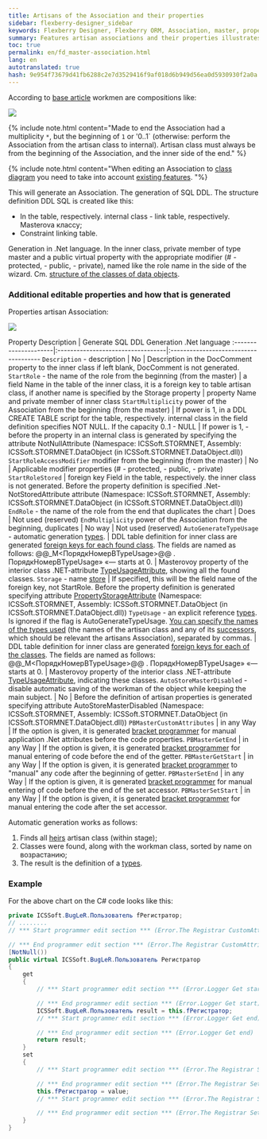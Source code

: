 ```yaml
--- 
title: Artisans of the Association and their properties 
sidebar: flexberry-designer_sidebar 
keywords: Flexberry Designer, Flexberry ORM, Association, master, properties artisan, Association, generation, example 
summary: Features artisan associations and their properties illustrates 
toc: true 
permalink: en/fd_master-association.html 
lang: en 
autotranslated: true 
hash: 9e954f73679d41fb6288c2e7d3529416f9af018d6b949d56ea0d5930930f2a0a 
--- 
```


According to [base article](fd_key-concepts.html) workmen are compositions like: 

![](/images/pages/products/flexberry-designer/class-diagram/master.png) 

{% include note.html content="Made to end the Association had a multiplicity `*`, but the beginning of `1` or '0..1` (otherwise: perform the Association from the artisan class to internal). Artisan class must always be from the beginning of the Association, and the inner side of the end." %} 

{% include note.html content="When editing an Association to [class diagram](fd_class-diagram.html) you need to take into account [existing features](fd_class-diagram-editor-features-work.html). 
"%} 

This will generate an Association. 
The generation of SQL DDL. The structure definition DDL SQL is created like this: 

* In the table, respectively. internal class - link table, respectively. Masterova классу; 
* Constraint linking table. 

Generation in .Net language. In the inner class, private member of type master and a public virtual property with the appropriate modifier (# - protected, - public, - private), named like the role name in the side of the wizard. Cm. [structure of the classes of data objects](fo_data-object-structure.html). 

### Additional editable properties and how that is generated 

Properties artisan Association: 

![](/images/pages/products/flexberry-designer/class-diagram/properties.png) 

Property Description | Generate SQL DDL Generation .Net language 
:---------------------|:----------------------------------|:------------------------------------- 
`Description` - description | No | Description in the DocComment property to the inner class if left blank, DocComment is not generated. 
`StartRole` - the name of the role from the beginning (from the master) | a field Name in the table of the inner class, it is a foreign key to table artisan class, if another name is specified by the Storage property | property Name and private member of inner class 
`StartMultiplicity` power of the Association from the beginning (from the master) | If power is 1, in a DDL CREATE TABLE script for the table, respectively. internal class in the field definition specifies NOT NULL. If the capacity 0..1 - NULL | If power is 1, - before the property in an internal class is generated by specifying the attribute NotNullAttribute (Namespace: ICSSoft.STORMNET, Assembly: ICSSoft.STORMNET.DataObject (in ICSSoft.STORMNET.DataObject.dll)) 
`StartRoleAccessModifier` modifier from the beginning (from the master) | No | Applicable modifier properties (# - protected, - public, - private) 
`StartRoleStored` | foreign key Field in the table, respectively. the inner class is not generated. Before the property definition is specified .Net-NotStoredAttribute attribute (Namespace: ICSSoft.STORMNET, Assembly: ICSSoft.STORMNET.DataObject (in ICSSoft.STORMNET.DataObject.dll)) 
`EndRole` - the name of the role from the end that duplicates the chart | Does | Not used (reserved) 
`EndMultiplicity` power of the Association from the beginning, duplicates | No way | Not used (reserved) 
`AutoGenerateTypeUsage` - automatic generation [types](fo_type-usage-problem.html). | DDL table definition for inner class are generated [foreign keys for each found class](fo_storing-data-objects.html). The fields are named as follows: @@<Storage>_M<ПорядкНомерВTypeUsage>@@ . ПорядкНомерВTypeUsage» «— starts at 0. | Masterovoy property of the interior class .NET-attribute [TypeUsageAttribute](fo_type-usage-problem.html), showing all the found classes. 
`Storage` - name [store](fo_storing-data-objects.html) | If specified, this will be the field name of the foreign key, not StartRole. Before the property definition is generated specifying attribute [PropertyStorageAttribute](fo_storing-data-objects.html) (Namespace: ICSSoft.STORMNET, Assembly: ICSSoft.STORMNET.DataObject (in ICSSoft.STORMNET.DataObject.dll)) 
`TypeUsage` - an explicit reference [types](fo_type-usage-problem.html). Is ignored if the flag is AutoGenerateTypeUsage. [You can specify the names of the types used](fo_type-usage.html) (the names of the artisan class and any of its [successors](fd_inheritance.html), which should be relevant the artisans Association), separated by commas. | DDL table definition for inner class are generated [foreign keys for each of the classes](fo_storing-data-objects.html). The fields are named as follows: @@<Storage>_M<ПорядкНомерВTypeUsage>@@ . ПорядкНомерВTypeUsage» «— starts at 0. | Masterovoy property of the interior class .NET-attribute [TypeUsageAttribute](fo_type-usage-problem.html), indicating these classes. 
`AutoStoreMasterDisabled` - disable automatic saving of the workman of the object while keeping the main subject. | No | Before the definition of artisan properties is generated specifying attribute AutoStoreMasterDisabled (Namespace: ICSSoft.STORMNET, Assembly: ICSSoft.STORMNET.DataObject (in ICSSoft.STORMNET.DataObject.dll)) 
`PBMasterCustomAttributes` | in any Way | If the option is given, it is generated [bracket programmer](fo_programmer-brackets.html) for manual application .Net attributes before the code properties.
`PBMasterGetEnd` | in any Way | If the option is given, it is generated [bracket programmer](fo_programmer-brackets.html) for manual entering of code before the end of the getter. 
`PBMasterGetStart` | in any Way | If the option is given, it is generated [bracket programmer](fo_programmer-brackets.html) to "manual" any code after the beginning of getter. 
`PBMasterSetEnd` | in any Way | If the option is given, it is generated [bracket programmer](fo_programmer-brackets.html) for manual entering of code before the end of the set accessor. 
`PBMasterSetStart` | in any Way | If the option is given, it is generated [bracket programmer](fo_programmer-brackets.html) for manual entering the code after the set accessor. 

Automatic generation works as follows: 

1. Finds all [heirs](fd_inheritance.html) artisan class (within stage); 
2. Classes were found, along with the workman class, sorted by name on возрастанию; 
3. The result is the definition of a [types](fo_type-usage-problem.html). 

### Example 

For the above chart on the C# code looks like this: 

```csharp
private ICSSoft.BugLeR.Пользователь fРегистратор;
// ........ 
// *** Start programmer edit section *** (Error.The Registrar CustomAttributes) 

// *** End programmer edit section *** (Error.The Registrar CustomAttributes) 
[NotNull())
public virtual ICSSoft.BugLeR.Пользователь Регистратор
{
	get
	{
		// *** Start programmer edit section *** (Error.Logger Get start) 

		// *** End programmer edit section *** (Error.Logger Get start) 
		ICSSoft.BugLeR.Пользователь result = this.fРегистратор;
		// *** Start programmer edit section *** (Error.Logger Get end) 

		// *** End programmer edit section *** (Error.Logger Get end) 
		return result;
	}
	set
	{
		// *** Start programmer edit section *** (Error.The Registrar Set start) 

		// *** End programmer edit section *** (Error.The Registrar Set start) 
		this.fРегистратор = value;
		// *** Start programmer edit section *** (Error.The Registrar Set end) 

		// *** End programmer edit section *** (Error.The Registrar Set end) 
	}
}
``` 



